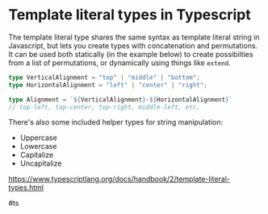 # Template literal types in Typescript

The template literal type shares the same syntax as template literal string in Javascript, but lets you create types with concatenation and permutations. It can be used both statically (in the example below) to create possibilties from a list of permutations, or dynamically using things like `extend`.

```typescript
type VerticalAlignment = "top" | "middle" | "bottom";
type HorizontalAlignment = "left" | "center" | "right";

type Alignment = `${VerticalAlignment}-${HorizontalAlignment}`
// top-left, top-center, top-right, middle-left, etc.
```

There's also some included helper types for string manipulation:
- Uppercase<StringType>
- Lowercase<StringType>
- Capitalize<StringType>
- Uncapitalize<StringType>

https://www.typescriptlang.org/docs/handbook/2/template-literal-types.html

#ts